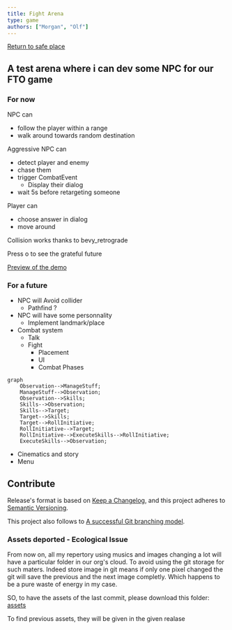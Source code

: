 ```yaml
---
title: Fight Arena
type: game
authors: ["Morgan", "Olf"]
---
```


[Return to safe place](https://wabtey.github.io)

## A test arena where i can dev some NPC for our FTO game

### For now

NPC can

- follow the player within a range
- walk around towards random destination

Aggressive NPC can

- detect player and enemy
- chase them
- trigger CombatEvent
  - Display their dialog
- wait 5s before retargeting someone

Player can

- choose answer in dialog
- move around

Collision works thanks to bevy_retrograde

Press o to see the grateful future

[Preview of the demo](https://user-images.githubusercontent.com/73140258/212979807-92f376d4-a974-4827-88af-2687e725bc3b.mp4)

### For a future

- NPC will Avoid collider
  - Pathfind ?
- NPC will have some personnality
  - Implement landmark/place
- Combat system
  - Talk
  - Fight
    - Placement
    - UI
    - Combat Phases

```mermaid
graph
    Observation-->ManageStuff;
    ManageStuff-->Observation;
    Observation-->Skills;
    Skills-->Observation;
    Skills-->Target;
    Target-->Skills;
    Target-->RollInitiative;
    RollInitiative-->Target;
    RollInitiative-->ExecuteSkills-->RollInitiative;
    ExecuteSkills-->Observation;
```

- Cinematics and story
- Menu

## Contribute

Release's format is based on [Keep a Changelog](https://keepachangelog.com/en/1.0.0/),
and this project adheres to [Semantic Versioning](https://semver.org/spec/v2.0.0.html).

This project also follows to [A successful Git branching model](https://nvie.com/posts/a-successful-git-branching-model/).

### Assets deported - Ecological Issue

From now on, all my repertory using musics and images changing a lot will have a particular folder in our org's cloud.
To avoid using the git storage for such maters.
Indeed store image in git means if only one pixel changed the git will save the previous and the next image completly.
Which happens to be a pure waste of energy in my case.

SO, to have the assets of the last commit, please download this folder:
[assets](https://drive.google.com/drive/folders/1jcYH7U0qzLvyE25JEkXixoA6EWw6KNN5?usp=share_link)

To find previous assets, they will be given in the given realase
